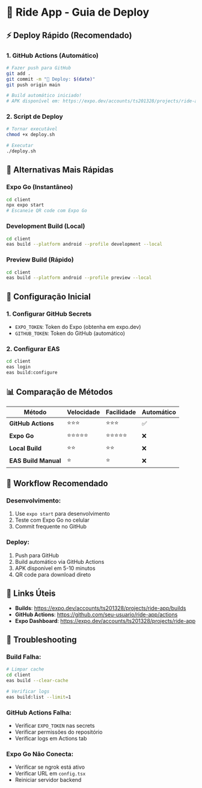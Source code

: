 # 🚀 Ride App - Guia de Deploy

## ⚡ Deploy Rápido (Recomendado)

### 1. **GitHub Actions (Automático)**
```bash
# Fazer push para GitHub
git add .
git commit -m "🚀 Deploy: $(date)"
git push origin main

# Build automático iniciado!
# APK disponível em: https://expo.dev/accounts/ts201328/projects/ride-app/builds
```

### 2. **Script de Deploy**
```bash
# Tornar executável
chmod +x deploy.sh

# Executar
./deploy.sh
```

## 📱 Alternativas Mais Rápidas

### **Expo Go (Instantâneo)**
```bash
cd client
npx expo start
# Escaneie QR code com Expo Go
```

### **Development Build (Local)**
```bash
cd client
eas build --platform android --profile development --local
```

### **Preview Build (Rápido)**
```bash
cd client
eas build --platform android --profile preview --local
```

## 🔧 Configuração Inicial

### 1. **Configurar GitHub Secrets**
- `EXPO_TOKEN`: Token do Expo (obtenha em expo.dev)
- `GITHUB_TOKEN`: Token do GitHub (automático)

### 2. **Configurar EAS**
```bash
cd client
eas login
eas build:configure
```

## 📊 Comparação de Métodos

| Método | Velocidade | Facilidade | Automático |
|--------|------------|------------|------------|
| **GitHub Actions** | ⭐⭐⭐ | ⭐⭐⭐ | ✅ |
| **Expo Go** | ⭐⭐⭐⭐⭐ | ⭐⭐⭐⭐⭐ | ❌ |
| **Local Build** | ⭐⭐ | ⭐⭐ | ❌ |
| **EAS Build Manual** | ⭐ | ⭐ | ❌ |

## 🎯 Workflow Recomendado

### **Desenvolvimento:**
1. Use `expo start` para desenvolvimento
2. Teste com Expo Go no celular
3. Commit frequente no GitHub

### **Deploy:**
1. Push para GitHub
2. Build automático via GitHub Actions
3. APK disponível em 5-10 minutos
4. QR code para download direto

## 🔗 Links Úteis

- **Builds**: https://expo.dev/accounts/ts201328/projects/ride-app/builds
- **GitHub Actions**: https://github.com/seu-usuario/ride-app/actions
- **Expo Dashboard**: https://expo.dev/accounts/ts201328/projects/ride-app

## 🚨 Troubleshooting

### **Build Falha:**
```bash
# Limpar cache
cd client
eas build --clear-cache

# Verificar logs
eas build:list --limit=1
```

### **GitHub Actions Falha:**
- Verificar `EXPO_TOKEN` nas secrets
- Verificar permissões do repositório
- Verificar logs em Actions tab

### **Expo Go Não Conecta:**
- Verificar se ngrok está ativo
- Verificar URL em `config.tsx`
- Reiniciar servidor backend
